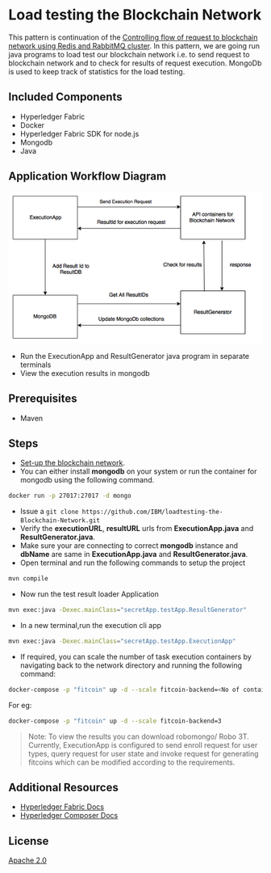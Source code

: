 # Load testing the Blockchain Network

This pattern is continuation of the [Controlling flow of request to blockchain network using Redis and RabbitMQ cluster](https://github.com/IBM/controlling-flow-ofRequests-toBlockchain-using-Redis-and-RabbitMQ#controlling-flow-of-request-to-blockchain-network-using-redis-and-rabbitmq-cluster). In this pattern, we are going run java programs to load test our blockchain network i.e. to send request to blockchain network and to check for results of request execution. MongoDb is used to keep track of statistics for the load testing.

## Included Components

* Hyperledger Fabric
* Docker
* Hyperledger Fabric SDK for node.js
* Mongodb
* Java

## Application Workflow Diagram

![Application Workflow](images/arch.png)

* Run the ExecutionApp and ResultGenerator java program in separate terminals
* View the execution results in mongodb

## Prerequisites
* Maven

## Steps

* [Set-up the blockchain network](https://github.com/IBM/controlling-flow-ofRequests-toBlockchain-using-Redis-and-RabbitMQ#steps).
* You can either install **mongodb** on your system or run the container for mongodb using the following command.
```bash
docker run -p 27017:27017 -d mongo
```
* Issue a `git clone https://github.com/IBM/loadtesting-the-Blockchain-Network.git`
* Verify the **executionURL**, **resultURL** urls from **ExecutionApp.java** and **ResultGenerator.java**.
* Make sure your are connecting to correct **mongodb** instance and **dbName** are same in **ExecutionApp.java** and **ResultGenerator.java**.
* Open terminal and run the following commands to setup the project
```bash
mvn compile
```
* Now run the test result loader Application
```bash
mvn exec:java -Dexec.mainClass="secretApp.testApp.ResultGenerator"
```
* In a new terminal,run the execution cli app
```bash
mvn exec:java -Dexec.mainClass="secretApp.testApp.ExecutionApp"
```
* If required, you can scale the number of task execution containers by navigating back to the network directory and running the following command:
```bash
docker-compose -p "fitcoin" up -d --scale fitcoin-backend=<No of containers>
```
For eg:
```bash
docker-compose -p "fitcoin" up -d --scale fitcoin-backend=3
```

>Note: To view the results you can download robomongo/ Robo 3T. Currently, ExecutionApp is configured to send enroll request for user types, query request for user state and invoke request for generating fitcoins which can be modified according to the requirements. 

## Additional Resources

* [Hyperledger Fabric Docs](http://hyperledger-fabric.readthedocs.io/en/latest/)
* [Hyperledger Composer Docs](https://hyperledger.github.io/composer/introduction/introduction.html)

## License
[Apache 2.0](LICENSE)
